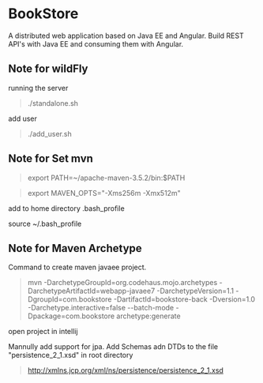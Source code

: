# BookStore
A distributed web application based on Java EE and Angular. Build REST API's with Java EE and consuming them with Angular.

## Note for wildFly
running the server

>./standalone.sh

add user

>./add_user.sh

## Note for Set mvn
> export PATH=~/apache-maven-3.5.2/bin:$PATH

> export MAVEN_OPTS="-Xms256m -Xmx512m"

add to home directory .bash_profile

source ~/.bash_profile

## Note for Maven Archetype

Command to create maven javaee project.

>mvn -DarchetypeGroupId=org.codehaus.mojo.archetypes -DarchetypeArtifactId=webapp-javaee7 -DarchetypeVersion=1.1 -DgroupId=com.bookstore -DartifactId=bookstore-back -Dversion=1.0 -Darchetype.interactive=false --batch-mode -Dpackage=com.bookstore archetype:generate

open project in intellij

Mannully add support for jpa. Add Schemas adn DTDs to the file "persistence_2_1.xsd" in root directory

>http://xmlns.jcp.org/xml/ns/persistence/persistence_2_1.xsd
